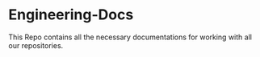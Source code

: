 # Engineering-Docs
This Repo contains all the necessary documentations for working with all our repositories.
